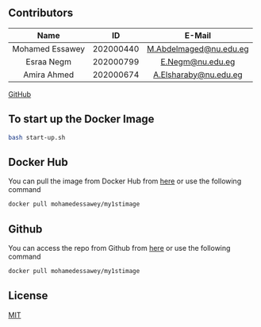 
## Contributors

|      Name       |      ID      |       E-Mail           |
|:---------------:|:------------:|:----------------------:|
| Mohamed Essawey | 202000440    | M.Abdelmaged@nu.edu.eg |
| Esraa Negm      | 202000799    | E.Negm@nu.edu.eg       |
| Amira Ahmed     | 202000674    | A.Elsharaby@nu.edu.eg  |

[GitHub](https://github.com/essawey/Docker-repo/)

## To start up the Docker Image
```bash
bash start-up.sh
```

## Docker Hub
You can pull the image from Docker Hub from [here](https://hub.docker.com/r/mohamedessawey/my1stimage/) or use the following command
```bash
docker pull mohamedessawey/my1stimage
```
## Github
You can access the repo from Github from [here](https://github.com/essawey/Docker-repo/) or use the following command
```bash
docker pull mohamedessawey/my1stimage
```

## License
[MIT](https://choosealicense.com/licenses/mit/)

